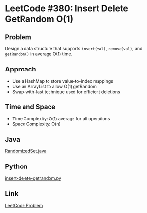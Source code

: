 # LeetCode #380: Insert Delete GetRandom O(1)

## Problem
Design a data structure that supports `insert(val)`, `remove(val)`, and `getRandom()` in average O(1) time.

## Approach
- Use a HashMap to store value-to-index mappings
- Use an ArrayList to allow O(1) getRandom
- Swap-with-last technique used for efficient deletions

## Time and Space
- Time Complexity: O(1) average for all operations
- Space Complexity: O(n)

## Java
[RandomizedSet.java](./RandomizedSet.java)

## Python
[insert-delete-getrandom.py](./insert-delete-getrandom.py)

## Link
[LeetCode Problem](https://leetcode.com/problems/insert-delete-getrandom-o1/)

